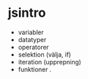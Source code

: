 # jsintro

* variabler
* datatyper
* operatorer
* selektion (välja, if)
* iteration (upprepning)
* funktioner
.